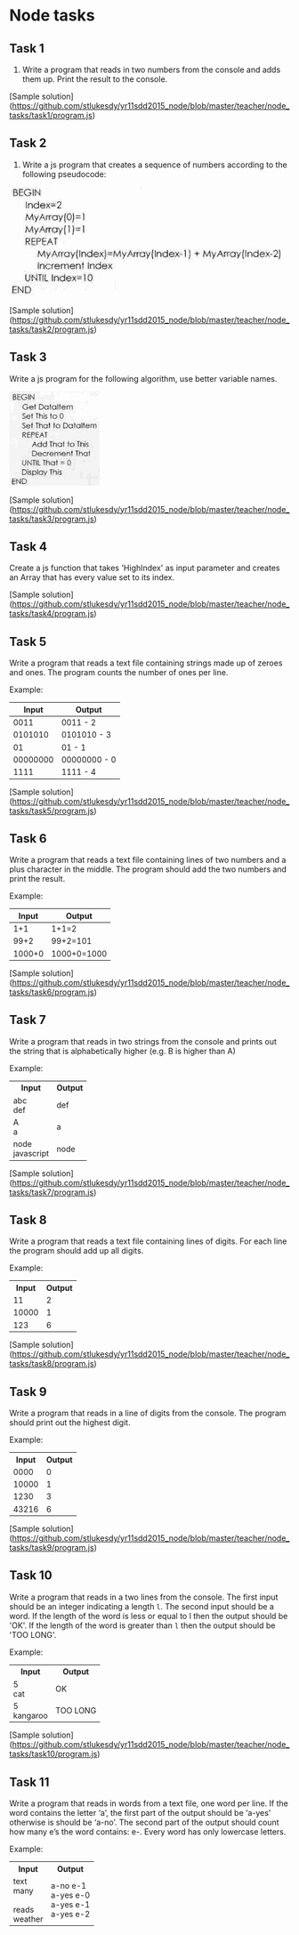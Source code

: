 ﻿# Node tasks

## Task 1

1. Write a program that reads in two numbers from the console and adds them up. Print the result to the console.

[Sample solution] (https://github.com/stlukesdy/yr11sdd2015_node/blob/master/teacher/node_tasks/task1/program.js)

## Task 2

1. Write a js program that creates a sequence of numbers according to the following pseudocode:

<img src="teacher/images/task2.jpg" >

[Sample solution] (https://github.com/stlukesdy/yr11sdd2015_node/blob/master/teacher/node_tasks/task2/program.js)
  

## Task 3

Write a js program for the following algorithm, use better variable names.

<img src="teacher/images/task3.jpg" >

[Sample solution] (https://github.com/stlukesdy/yr11sdd2015_node/blob/master/teacher/node_tasks/task3/program.js)
  


## Task 4

Create a js function that takes 'HighIndex' as input parameter and creates an Array that has every value set to its index.

[Sample solution] (https://github.com/stlukesdy/yr11sdd2015_node/blob/master/teacher/node_tasks/task4/program.js)
  

## Task 5

Write a program that reads a text file containing strings made up of zeroes and ones. The program counts the number of ones per line.


Example:

| Input         | Output        | 
|---------------|---------------| 
| 0011          | 0011 - 2      | 
| 0101010       | 0101010 - 3   | 
| 01            | 01 - 1        | 
| 00000000      | 00000000 - 0  | 
| 1111          | 1111 - 4      |

[Sample solution] (https://github.com/stlukesdy/yr11sdd2015_node/blob/master/teacher/node_tasks/task5/program.js)

## Task 6

Write a program that reads a text file containing lines of two numbers and a plus character in the middle. The program should add the two numbers and print the result.

Example:

| Input         | Output        | 
|---------------|---------------| 
| 1+1           | 1+1=2         | 
| 99+2          | 99+2=101      | 
| 1000+0        | 1000+0=1000   | 

[Sample solution] (https://github.com/stlukesdy/yr11sdd2015_node/blob/master/teacher/node_tasks/task6/program.js)

## Task 7

Write a program that reads in two strings from the console and prints out the string that is alphabetically higher (e.g. B is higher than A)

Example:
<table>
  <tr>
    <th>Input</th>
    <th>Output</th>
  </tr>
  <tr>
    <td>abc</br>def</td>
    <td>def</td>
  </tr>
  <tr>
    <td>A</br>a</td>
    <td>a</td>
  </tr>
  <tr>
    <td>node</br>javascript</td>
    <td>node</td>
  </tr>
</table>

[Sample solution] (https://github.com/stlukesdy/yr11sdd2015_node/blob/master/teacher/node_tasks/task7/program.js)

## Task 8

Write a program that reads a text file containing lines of digits. For each line the program should add up all digits.

Example:
<table>
  <tr>
    <th>Input</th>
    <th>Output</th>
  </tr>
  <tr>
    <td>11</td>
    <td>2</td>
  </tr>
  <tr>
    <td>10000</td>
    <td>1</td>
  </tr>
  <tr>
    <td>123</td>
    <td>6</td>
  </tr>
</table>

[Sample solution] (https://github.com/stlukesdy/yr11sdd2015_node/blob/master/teacher/node_tasks/task8/program.js)


## Task 9

Write a program that reads in a line of digits from the console. The program should print out the highest digit.

Example:
<table>
  <tr>
    <th>Input</th>
    <th>Output</th>
  </tr>
  <tr>
    <td>0000</td>
    <td>0</td>
  </tr>
  <tr>
    <td>10000</td>
    <td>1</td>
  </tr>
  <tr>
    <td>1230</td>
    <td>3</td>
  </tr>
  <tr>
    <td>43216</td>
    <td>6</td>
  </tr>
</table>

[Sample solution] (https://github.com/stlukesdy/yr11sdd2015_node/blob/master/teacher/node_tasks/task9/program.js)


## Task 10

Write a program that reads in a two lines from the console. The first input should be an integer indicating a length `l`. The second input should be a word. If the length of the word is less or equal to l then the output should be 'OK'. If the length of the word is greater than `l` then the output should be 'TOO LONG'.

Example:
<table>
  <tr>
    <th>Input</th>
    <th>Output</th>
  </tr>
  <tr>
    <td>5<br>cat</td>
    <td>OK</td>
  </tr>
  <tr>
    <td>5<br>kangaroo</td>
    <td>TOO LONG</td>
  </tr>
</table>


[Sample solution] (https://github.com/stlukesdy/yr11sdd2015_node/blob/master/teacher/node_tasks/task10/program.js)


## Task 11

Write a program that reads in words from a text file, one word per line. If the word contains the letter ‘a’, the first part of the output should be ‘a-yes’ otherwise is should be ‘a-no’. The second part of the output should count how many e’s the word contains: e-<count>. Every word has only lowercase letters.

Example:
<table>
  <tr>
    <th>Input</th>
    <th>Output</th>
  </tr>
  <tr>
    <td>text<br>many<br><br>reads<br>weather</td>
    <td>a-no e-1<br>a-yes e-0<br>a-yes e-1<br>a-yes e-2</td>
  </tr>
</table>

